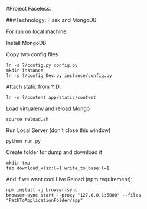 #Project Faceless.

###Technology: Flask and MongoDB.

For run on local machine:

Install MongoDB

Copy two config files

```
ln -s ?/config.py config.py
mkdir instance
ln -s ?/config_Dev.py instance/config.py
```

Attach static from Y.D.
```
ln -s ?/content app/static/content
```

Load virtualenv and reload Mongo
```
source reload.sh
```

Run Local Server (don't close this window)
```
python run.py
```

Create folder for dump and download it
```
mkdir tmp
fab download_xlsx:l=1 write_to_base:l=1
```

And if we want cool Live Reload (npm requirement):
```
npm install -g browser-sync
browser-sync start --proxy "127.0.0.1:5000" --files "PathToApplicationFolder/app"
```